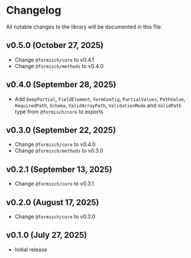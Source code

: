 # Changelog

All notable changes to the library will be documented in this file.

## v0.5.0 (October 27, 2025)

- Change `@formisch/core` to v0.4.1
- Change `@formisch/methods` to v0.4.0

## v0.4.0 (September 28, 2025)

- Add `DeepPartial`, `FieldElement`, `FormConfig`, `PartialValues`, `PathValue`, `RequiredPath`, `Schema`, `ValidArrayPath`, `ValidationMode` and `ValidPath` type from `@formisch/core` to exports

## v0.3.0 (September 22, 2025)

- Change `@formisch/core` to v0.4.0
- Change `@formisch/methods` to v0.3.0

## v0.2.1 (September 13, 2025)

- Change `@formisch/core` to v0.3.1

## v0.2.0 (August 17, 2025)

- Change `@formisch/core` to v0.3.0

## v0.1.0 (July 27, 2025)

- Initial release
